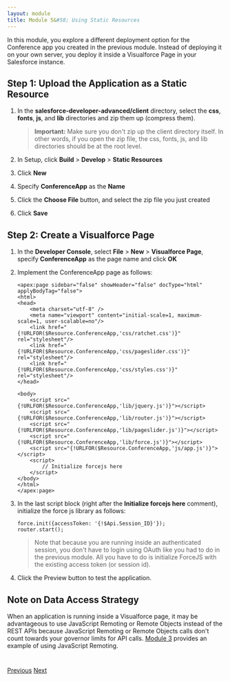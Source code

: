 ```yaml
---
layout: module
title: Module 5&#58; Using Static Resources
---
```

In this module, you explore a different deployment option for the Conference app you created in the previous module. Instead of deploying it on your own server, you deploy it inside a Visualforce Page in your Salesforce instance. 


## Step 1: Upload the Application as a Static Resource

1. In the **salesforce-developer-advanced/client** directory, select the **css**, **fonts**, **js**, and **lib** directories and zip them up (compress them).

    > **Important:** Make sure you don't zip up the client directory itself. In other words, if you open the zip file, the css, fonts, js, and lib directories should be at the root level.

1. In Setup, click **Build** > **Develop** > **Static Resources**

1. Click **New**
 
1. Specify **ConferenceApp** as the **Name**
 
1. Click the **Choose File** button, and select the zip file you just created

1. Click **Save**


## Step 2: Create a Visualforce Page

1. In the **Developer Console**, select **File** > **New** > **Visualforce Page**, specify **ConferenceApp** as the page name and click **OK**

1. Implement the ConferenceApp page as follows:

    ```
    <apex:page sidebar="false" showHeader="false" docType="html" applyBodyTag="false">
    <html>
    <head>
        <meta charset="utf-8" />
        <meta name="viewport" content="initial-scale=1, maximum-scale=1, user-scalable=no"/>
    	<link href="{!URLFOR($Resource.ConferenceApp,'css/ratchet.css')}" rel="stylesheet"/>
    	<link href="{!URLFOR($Resource.ConferenceApp,'css/pageslider.css')}" rel="stylesheet"/>
    	<link href="{!URLFOR($Resource.ConferenceApp,'css/styles.css')}" rel="stylesheet"/>
    </head>
    
    <body>
        <script src="{!URLFOR($Resource.ConferenceApp,'lib/jquery.js')}"></script>
        <script src="{!URLFOR($Resource.ConferenceApp,'lib/router.js')}"></script>
        <script src="{!URLFOR($Resource.ConferenceApp,'lib/pageslider.js')}"></script>
        <script src="{!URLFOR($Resource.ConferenceApp,'lib/force.js')}"></script>
        <script src="{!URLFOR($Resource.ConferenceApp,'js/app.js')}"></script>
    	<script>
    	    // Initialize forcejs here
        </script>    
    </body>
    </html>    
    </apex:page>
    ```
    
1. In the last script block (right after the **Initialize forcejs here** comment), initialize the force js library as follows: 

    ```
    force.init({accessToken: '{!$Api.Session_ID}'});
    router.start();
    ```
    
    > Note that because you are running inside an authenticated session, you don't have to login using OAuth like you had to do in the previous module. All you have to do is initialize ForceJS with the existing access token (or session id).

1. Click the Preview button to test the application.

## Note on Data Access Strategy

When an application is running inside a Visualforce page, it may be advantageous to use JavaScript Remoting or Remote Objects instead of the REST APIs because JavaScript Remoting or Remote Objects calls don't count towards your governor limits for API calls. [Module 3](Using-JavaScript-in-Visualforce-Pages.html) provides an example of using JavaScript Remoting.

<div class="row" style="margin-top:40px;">
<div class="col-sm-12">
<a href="Using-the-Salesforce1-Platform-APIs.html" class="btn btn-default"><i class="glyphicon glyphicon-chevron-left"></i> Previous</a>
<a href="Using-Canvas.html" class="btn btn-default pull-right">Next <i class="glyphicon glyphicon-chevron-right"></i></a>
</div>
</div>

